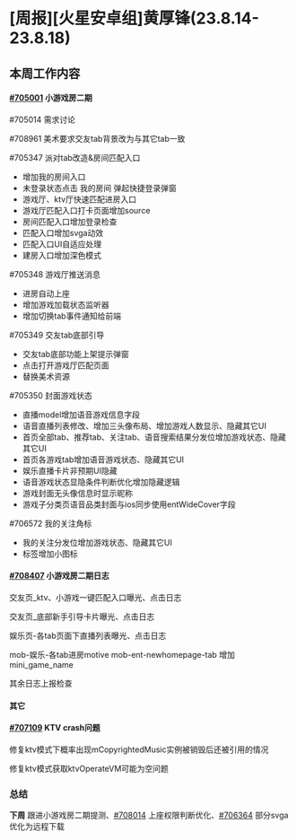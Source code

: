 # [周报][火星安卓组]黄厚锋(23.8.14-23.8.18)

## 本周工作内容

#### [#705001](https://icc.pm.netease.com/v6/issues/705001) 小游戏房二期

#705014 需求讨论

#708961 美术要求交友tab背景改为与其它tab一致

#705347 派对tab改造&房间匹配入口

- 增加我的房间入口
- 未登录状态点击 我的房间 弹起快捷登录弹窗
- 游戏厅、ktv厅快速匹配进房入口
- 游戏厅匹配入口打卡页面增加source
- 房间匹配入口增加登录检查
- 匹配入口增加svga动效
- 匹配入口UI自适应处理
- 建房入口增加深色模式

#705348 游戏厅推送消息

- 进房自动上座
- 增加游戏加载状态监听器
- 增加切换tab事件通知给前端

#705349 交友tab底部引导

- 交友tab底部功能上架提示弹窗
- 点击打开游戏厅匹配页面
- 替换美术资源

#705350 封面游戏状态

- 直播model增加语音游戏信息字段
- 语音直播列表修改、增加三头像布局、增加游戏人数显示、隐藏其它UI
- 首页全部tab、推荐tab、关注tab、语音搜索结果分发位增加游戏状态、隐藏其它UI
- 首页各游戏tab增加语音游戏状态、隐藏其它UI
- 娱乐直播卡片非预期UI隐藏
- 语音游戏状态显隐条件判断优化增加隐藏逻辑
- 游戏封面无头像信息时显示昵称
- 游戏子分类页语音品类封面与ios同步使用entWideCover字段

#706572 我的关注角标

- 我的关注分发位增加游戏状态、隐藏其它UI
- 标签增加小图标

#### [#708407](https://icc.pm.netease.com/v6/issues/708407) 小游戏房二期日志

交友页_ktv、小游戏一键匹配入口曝光、点击日志

交友页_底部新手引导卡片曝光、点击日志

娱乐页-各tab页面下直播列表曝光、点击日志

mob-娱乐-各tab进房motive mob-ent-newhomepage-tab 增加mini_game_name

其余日志上报检查

#### 其它

#### [#707109](https://icc.pm.netease.com/v6/issues/707109) KTV crash问题

修复ktv模式下概率出现mCopyrightedMusic实例被销毁后还被引用的情况

修复ktv模式获取ktvOperateVM可能为空问题

### 总结

**下周** 跟进小游戏房二期提测、[#708014](https://icc.pm.netease.com/v6/issues/708014) 上座权限判断优化、[#706364](https://icc.pm.netease.com/v6/issues/706364) 部分svga优化为远程下载

